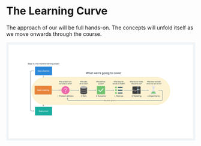 # The Learning Curve

The approach of our will be full hands-on. The concepts will unfold itself as we move onwards through the course. 

![](../images/Process.png)
